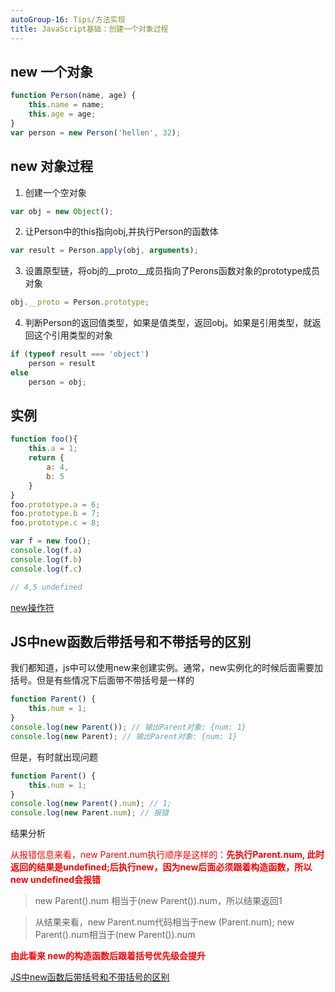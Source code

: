 ```yaml
---
autoGroup-16: Tips/方法实现
title: JavaScript基础：创建一个对象过程
---
```


## new 一个对象

```js
function Person(name, age) {
    this.name = name;
    this.age = age;
}
var person = new Person('hellen', 32);
```

## new 对象过程

1. 创建一个空对象

```js
var obj = new Object();
```

2. 让Person中的this指向obj,并执行Person的函数体

```js
var result = Person.apply(obj, arguments);
```

3. 设置原型链，将obj的__proto__成员指向了Perons函数对象的prototype成员对象

```js
obj.__proto = Person.prototype;
```

4. 判断Person的返回值类型，如果是值类型，返回obj。如果是引用类型，就返回这个引用类型的对象

```js
if (typeof result === 'object')
    person = result
else 
    person = obj;
```


## 实例
```js
function foo(){
    this.a = 1;
    return {
        a: 4,
        b: 5
    }
}
foo.prototype.a = 6;
foo.prototype.b = 7;
foo.prototype.c = 8;

var f = new foo();
console.log(f.a)
console.log(f.b)
console.log(f.c)

// 4,5 undefined
```

[new操作符](/front-end/interview/dachang2.html#简单)

## JS中new函数后带括号和不带括号的区别
我们都知道，js中可以使用new来创建实例。通常，new实例化的时候后面需要加括号。但是有些情况下后面带不带括号是一样的
```js
function Parent() {
    this.num = 1;
}
console.log(new Parent()); // 输出Parent对象: {num: 1}
console.log(new Parent); // 输出Parent对象: {num: 1}
```
但是，有时就出现问题
```js
function Parent() {
    this.num = 1;
}
console.log(new Parent().num); // 1;
console.log(new Parent.num); // 报错
```
结果分析

<span style="color: red">从报错信息来看，new Parent.num执行顺序是这样的：**先执行Parent.num, 此时返回的结果是undefined;后执行new，因为new后面必须跟着构造函数，所以new undefined会报错**</span>

> new Parent().num 相当于(new Parent()).num，所以结果返回1

> 从结果来看，new Parent.num代码相当于new (Parent.num); new Parent().num相当于(new Parent()).num

<span style="color: red">**由此看来 new的构造函数后跟着括号优先级会提升**</span>


[JS中new函数后带括号和不带括号的区别](https://www.jianshu.com/p/f84989f0bc39)
